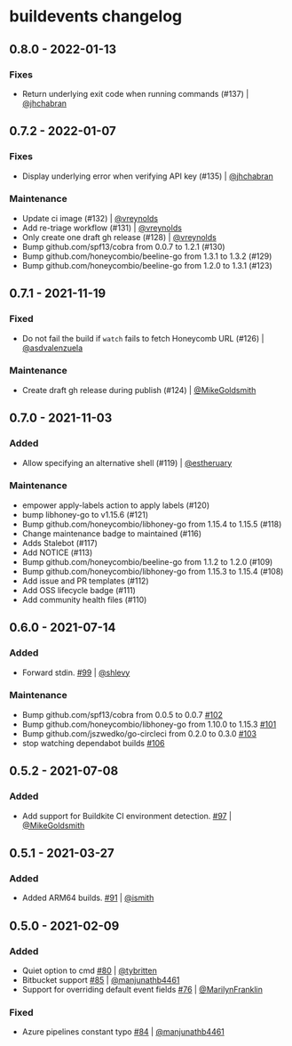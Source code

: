 # buildevents changelog

## 0.8.0 - 2022-01-13

### Fixes

- Return underlying exit code when running commands (#137) | [@jhchabran](https://github.com/jhchabran)

## 0.7.2 - 2022-01-07

### Fixes

- Display underlying error when verifying API key (#135) | [@jhchabran](https://github.com/jhchabran)

### Maintenance

- Update ci image (#132) | [@vreynolds](https://github.com/vreynolds)
- Add re-triage workflow (#131) | [@vreynolds](https://github.com/vreynolds)
- Only create one draft gh release (#128) | [@vreynolds](https://github.com/vreynolds)
- Bump github.com/spf13/cobra from 0.0.7 to 1.2.1 (#130)
- Bump github.com/honeycombio/beeline-go from 1.3.1 to 1.3.2 (#129)
- Bump github.com/honeycombio/beeline-go from 1.2.0 to 1.3.1 (#123)

## 0.7.1 - 2021-11-19

### Fixed

- Do not fail the build if `watch` fails to fetch Honeycomb URL (#126) | [@asdvalenzuela](https://github.com/asdvalenzuela)

### Maintenance
 
- Create draft gh release during publish (#124) | [@MikeGoldsmith](https://github.com/MikeGoldsmith)

## 0.7.0 - 2021-11-03

### Added

- Allow specifying an alternative shell (#119) | [@estheruary](https://github.com/estheruary)

### Maintenance

- empower apply-labels action to apply labels (#120)
- bump libhoney-go to v1.15.6 (#121)
- Bump github.com/honeycombio/libhoney-go from 1.15.4 to 1.15.5 (#118)
- Change maintenance badge to maintained (#116)
- Adds Stalebot (#117)
- Add NOTICE (#113)
- Bump github.com/honeycombio/beeline-go from 1.1.2 to 1.2.0 (#109)
- Bump github.com/honeycombio/libhoney-go from 1.15.3 to 1.15.4 (#108)
- Add issue and PR templates (#112)
- Add OSS lifecycle badge (#111)
- Add community health files (#110)

## 0.6.0 - 2021-07-14

### Added

- Forward stdin. [#99](https://github.com/honeycombio/buildevents/pull/99) | [@shlevy](https://github.com/shlevy)

### Maintenance

- Bump github.com/spf13/cobra from 0.0.5 to 0.0.7 [#102](https://github.com/honeycombio/buildevents/pull/102)
- Bump github.com/honeycombio/libhoney-go from 1.10.0 to 1.15.3 [#101](https://github.com/honeycombio/buildevents/pull/101)
- Bump github.com/jszwedko/go-circleci from 0.2.0 to 0.3.0 [#103](https://github.com/honeycombio/buildevents/pull/103)
- stop watching dependabot builds [#106](https://github.com/honeycombio/buildevents/pull/106)

## 0.5.2 - 2021-07-08

### Added

- Add support for Buildkite CI environment detection. [#97](https://github.com/honeycombio/buildevents/pull/97) | [@MikeGoldsmith](https://github.com/MikeGoldsmith)

## 0.5.1 - 2021-03-27

### Added

- Added ARM64 builds. [#91](https://github.com/honeycombio/buildevents/pull/91) | [@ismith](https://github.com/ismith)

## 0.5.0 - 2021-02-09

### Added

- Quiet option to cmd [#80](https://github.com/honeycombio/buildevents/pull/80) | [@tybritten](https://github.com/tybritten)
- Bitbucket support [#85](https://github.com/honeycombio/buildevents/pull/85) | [@manjunathb4461](https://github.com/manjunathb4461)
- Support for overriding default event fields [#76](https://github.com/honeycombio/buildevents/pull/76) | [@MarilynFranklin](https://github.com/MarilynFranklin)

### Fixed

- Azure pipelines constant typo [#84](https://github.com/honeycombio/buildevents/pull/84) | [@manjunathb4461](https://github.com/manjunathb4461)
